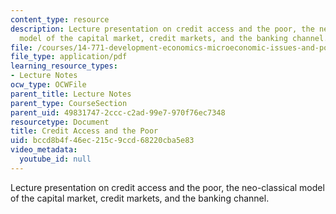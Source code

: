 ```yaml
---
content_type: resource
description: Lecture presentation on credit access and the poor, the neo-classical
  model of the capital market, credit markets, and the banking channel.
file: /courses/14-771-development-economics-microeconomic-issues-and-policy-models-fall-2008/bccd8b4f46ec215c9ccd68220cba5e83_lec21_22.pdf
file_type: application/pdf
learning_resource_types:
- Lecture Notes
ocw_type: OCWFile
parent_title: Lecture Notes
parent_type: CourseSection
parent_uid: 49831747-2ccc-c2ad-99e7-970f76ec7348
resourcetype: Document
title: Credit Access and the Poor
uid: bccd8b4f-46ec-215c-9ccd-68220cba5e83
video_metadata:
  youtube_id: null
---
```

Lecture presentation on credit access and the poor, the neo-classical model of the capital market, credit markets, and the banking channel.

